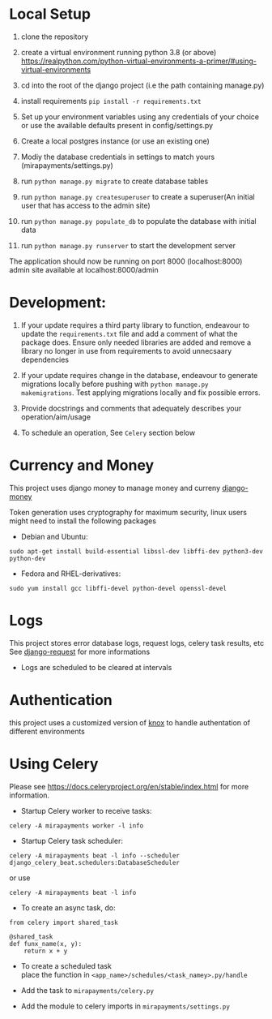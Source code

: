 # Local Setup
1.  clone the repository
2.  create a virtual environment running python 3.8 (or above)
    https://realpython.com/python-virtual-environments-a-primer/#using-virtual-environments

3.  cd into the root of the django project (i.e the path containing manage.py)
4.  install requirements `pip install -r requirements.txt`
5.  Set up your environment variables using any credentials of your choice 
    or use the available defaults present in config/settings.py
6.  Create a local postgres instance (or use an existing one)
7.  Modiy the database credentials in settings to match yours (mirapayments/settings.py)
8.  run `python manage.py migrate` to create database tables
9.  run `python manage.py createsuperuser` to create a superuser(An initial user that has access to the admin site)
10. run `python manage.py populate_db` to populate the database with initial data
11. run `python manage.py runserver` to start the development server

The application should now be running on port 8000 (localhost:8000)
admin site available at localhost:8000/admin

# Development:
1. If your update requires a third party library to function, endeavour to update the `requirements.txt` file and add a comment of what the package does.
 Ensure only needed libraries are added and remove a library no longer in use
    from requirements to avoid unnecsaary dependencies

2. If your update requires change in the database, endeavour to generate migrations locally before pushing
    with `python manage.py makemigrations`. Test applying migrations locally and fix possible errors.

3. Provide docstrings and comments that adequately describes your operation/aim/usage

4. To schedule an operation,
    See `Celery` section below

# Currency and Money
This project uses django money to manage money and curreny
[django-money](https://github.com/django-money/django-money)

Token generation uses cryptography for maximum security, linux users might need to install the following packages

* Debian and Ubuntu:

```sudo apt-get install build-essential libssl-dev libffi-dev python3-dev python-dev```

* Fedora and RHEL-derivatives:

```sudo yum install gcc libffi-devel python-devel openssl-devel```

# Logs
This project stores error database logs, request logs, celery task results, etc
See [django-request](https://django-request.readthedocs.io/en/latest/index.html) for more informations
- Logs are scheduled to be cleared at intervals

# Authentication
this project uses a customized version of [knox](https://github.com/James1345/django-rest-knox) to handle authentation of different environments

# Using Celery
Please see https://docs.celeryproject.org/en/stable/index.html for more information.

-  Startup Celery worker to receive tasks:

`celery -A mirapayments worker -l info`

-  Startup Celery task scheduler:

`celery -A mirapayments beat -l info --scheduler django_celery_beat.schedulers:DatabaseScheduler`

or use

`celery -A mirapayments beat -l info`

-  To create an async task, do:
```
from celery import shared_task

@shared_task
def funx_name(x, y):
    return x + y
```

-  To create a scheduled task  
place the function in `<app_name>/schedules/<task_namey>.py/handle`

-  Add the task to `mirapayments/celery.py`

-  Add the module to celery imports in `mirapayments/settings.py`

